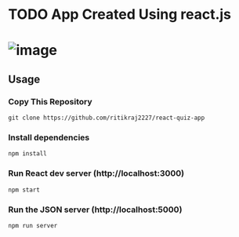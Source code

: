 # TODO App Created Using react.js
# ![image](https://user-images.githubusercontent.com/115216216/231661656-8ccb22f0-195e-47b0-b5e6-0159c74512b9.png)


## Usage

### Copy This Repository  

```
git clone https://github.com/ritikraj2227/react-quiz-app
```

### Install dependencies

```
npm install
```

### Run React dev server (http://localhost:3000)

```
npm start
```

### Run the JSON server (http://localhost:5000)

```
npm run server
```


